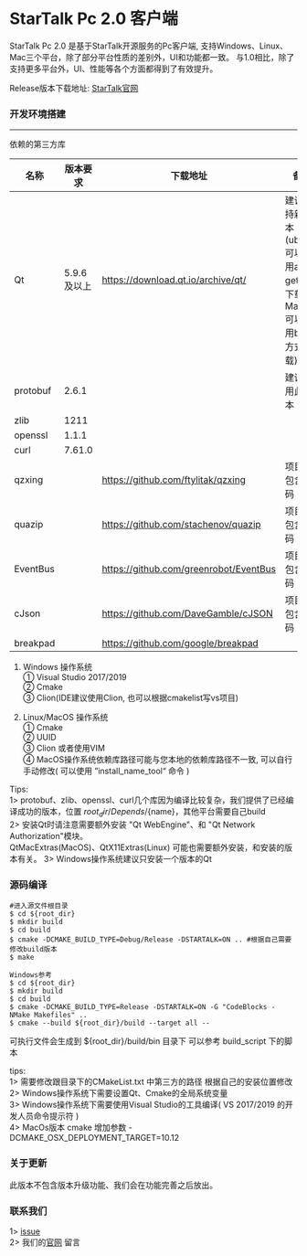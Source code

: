 **StarTalk Pc 2.0 客户端**
=====
StarTalk Pc 2.0 是基于StarTalk开源服务的Pc客户端, 支持Windows、Linux、Mac三个平台，除了部分平台性质的差别外，UI和功能都一致。
与1.0相比，除了支持更多平台外，UI、性能等各个方面都得到了有效提升。

Release版本下载地址: [StarTalk官网](https://i.startalk.im/home/#/download)

### 开发环境搭建 
___
依赖的第三方库

名称  | 版本要求 | 下载地址 | 备注
 ---- | ---- | ------ | ---
 Qt  | 5.9.6及以上 | https://download.qt.io/archive/qt/ | 建议保持新版本 (ubuntu可以使用apt-get方式下载、MacOS可以使用brew方式下载)
 protobuf  | 2.6.1 | | 建议使用此版本
 zlib | 1211 | | 
 openssl | 1.1.1 | | 
 curl | 7.61.0 | | 
 qzxing |  | https://github.com/ftylitak/qzxing | 项目中包含源码
 quazip |  | https://github.com/stachenov/quazip | 项目中包含源码
 EventBus |  | https://github.com/greenrobot/EventBus | 项目中包含源码
 cJson | | https://github.com/DaveGamble/cJSON | 项目中包含源码 
 breakpad | | https://github.com/google/breakpad | 
 
1. Windows 操作系统  
    ① Visual Studio 2017/2019  
    ② Cmake  
    ③ Clion(IDE建议使用Clion, 也可以根据cmakelist写vs项目)  
      
2. Linux/MacOS 操作系统  
    ① Cmake  
    ② UUID  
    ③ Clion 或者使用VIM  
    ④ MacOS操作系统依赖库路径可能与您本地的依赖库路径不一致, 可以自行手动修改( 可以使用 ”install_name_tool“ 命令 )  
 
Tips:  
    1> protobuf、zlib、openssl、curl几个库因为编译比较复杂，我们提供了已经编译成功的版本，位置 ${root_dir}/Depends/${name}，其他平台需要自己build  
    2> 安装Qt时请注意需要额外安装 "Qt WebEngine"、和 "Qt Network Authorization"模块。  
     QtMacExtras(MacOS)、QtX11Extras(Linux) 可能也需要额外安装，和安装的版本有关。
    3> Windows操作系统建议只安装一个版本的Qt

### 源码编译

```
#进入源文件根目录
$ cd ${root_dir}
$ mkdir build
$ cd build
$ cmake -DCMAKE_BUILD_TYPE=Debug/Release -DSTARTALK=ON .. #根据自己需要修改build版本
$ make
```  

```
Windows参考  
$ cd ${root_dir}
$ mkdir build
$ cd build
$ cmake -DCMAKE_BUILD_TYPE=Release -DSTARTALK=ON -G "CodeBlocks - NMake Makefiles" .. 
$ cmake --build ${root_dir}/build --target all --
```

可执行文件会生成到 ${root_dir}/build/bin 目录下
可以参考 build_script 下的脚本

tips:  
    1> 需要修改跟目录下的CMakeList.txt 中第三方的路径 根据自己的安装位置修改  
    2> Windows操作系统下需要设置Qt、Cmake的全局系统变量  
    3> Windows操作系统下需要使用Visual Studio的工具编译( VS 2017/2019 的开发人员命令提示符 )  
    4> MacOs版本 cmake 增加参数 -DCMAKE_OSX_DEPLOYMENT_TARGET=10.12  

### 关于更新

此版本不包含版本升级功能、我们会在功能完善之后放出。

### 联系我们
1> [issue](https://github.com/startalkIM/startalk/issues)  
2> 我们的[官网](https://i.startalk.im/home/#/) 留言  
